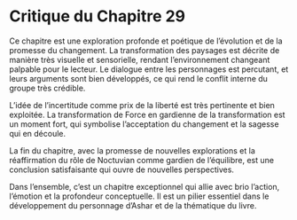 # Critique du Chapitre 29

Ce chapitre est une exploration profonde et poétique de l’évolution et de la promesse du changement. La transformation des paysages est décrite de manière très visuelle et sensorielle, rendant l’environnement changeant palpable pour le lecteur. Le dialogue entre les personnages est percutant, et leurs arguments sont bien développés, ce qui rend le conflit interne du groupe très crédible.

L’idée de l’incertitude comme prix de la liberté est très pertinente et bien exploitée. La transformation de Force en gardienne de la transformation est un moment fort, qui symbolise l’acceptation du changement et la sagesse qui en découle.

La fin du chapitre, avec la promesse de nouvelles explorations et la réaffirmation du rôle de Noctuvian comme gardien de l’équilibre, est une conclusion satisfaisante qui ouvre de nouvelles perspectives.

Dans l’ensemble, c’est un chapitre exceptionnel qui allie avec brio l’action, l’émotion et la profondeur conceptuelle. Il est un pilier essentiel dans le développement du personnage d’Ashar et de la thématique du livre.